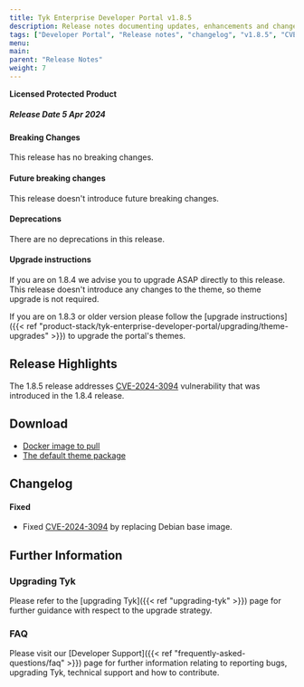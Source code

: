 ```yaml
---
title: Tyk Enterprise Developer Portal v1.8.5
description: Release notes documenting updates, enhancements and changes for Tyk Enterprise Developer Portal v1.8.5
tags: ["Developer Portal", "Release notes", "changelog", "v1.8.5", "CVE-2024-3094", "Security"]
menu:
main:
parent: "Release Notes"
weight: 7
---
```


**Licensed Protected Product**

##### Release Date 5 Apr 2024

#### Breaking Changes
This release has no breaking changes.

#### Future breaking changes
This release doesn't introduce future breaking changes.

#### Deprecations
There are no deprecations in this release.

#### Upgrade instructions
If you are on 1.8.4 we advise you to upgrade ASAP directly to this release. This release doesn't introduce any changes to the theme, so theme upgrade is not required.

If you are on 1.8.3 or older version please follow the [upgrade instructions]({{< ref "product-stack/tyk-enterprise-developer-portal/upgrading/theme-upgrades" >}}) to upgrade the portal's themes.


## Release Highlights
The 1.8.5 release addresses [CVE-2024-3094](https://nvd.nist.gov/vuln/detail/CVE-2024-3094) vulnerability that was introduced in the 1.8.4 release.

## Download
- [Docker image to pull](https://hub.docker.com/layers/tykio/portal/v1.8.5/images/sha256-c553b11e3e52f8c01c732cc102d766e0c5b586222546a9f339ddc10ef580808d?context=explore)
- [The default theme package](https://github.com/TykTechnologies/portal-default-theme/releases/tag/1.8.5)

## Changelog

#### Fixed
- Fixed [CVE-2024-3094](https://nvd.nist.gov/vuln/detail/CVE-2024-3094) by replacing Debian base image.

## Further Information

### Upgrading Tyk
Please refer to the [upgrading Tyk]({{< ref "upgrading-tyk" >}}) page for further guidance with respect to the upgrade strategy.

### FAQ
Please visit our [Developer Support]({{< ref "frequently-asked-questions/faq" >}}) page for further information relating to reporting bugs, upgrading Tyk, technical support and how to contribute.
